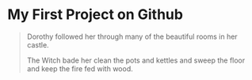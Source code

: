 # My First Project on Github
> Dorothy followed her through many of the beautiful rooms in her castle.
>
> The Witch bade her clean the pots and kettles and sweep the floor and keep the fire fed with wood.